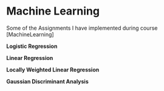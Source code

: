 # Machine Learning

Some of the Assignments I have implemented during course [MachineLearning]

**Logistic Regression**

**Linear Regression**

**Locally Weighted Linear Regression**

**Gaussian Discriminant Analysis**
